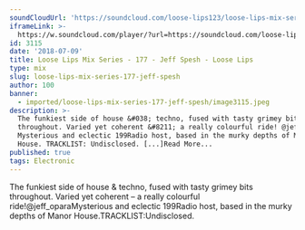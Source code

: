 ```yaml
---
soundCloudUrl: 'https://soundcloud.com/loose-lips123/loose-lips-mix-series-177-jeff-spesh'
iframeLink: >-
  https://w.soundcloud.com/player/?url=https://soundcloud.com/loose-lips123/loose-lips-mix-series-177-jeff-spesh&color=00aabb&auto_play=false&hide_related=false&show_comments=true&show_user=true&show_reposts=false
id: 3115
date: '2018-07-09'
title: Loose Lips Mix Series - 177 - Jeff Spesh - Loose Lips
type: mix
slug: loose-lips-mix-series-177-jeff-spesh
author: 100
banner:
  - imported/loose-lips-mix-series-177-jeff-spesh/image3115.jpeg
description: >-
  The funkiest side of house &#038; techno, fused with tasty grimey bits
  throughout. Varied yet coherent &#8211; a really colourful ride! @jeff_opara
  Mysterious and eclectic 199Radio host, based in the murky depths of Manor
  House. TRACKLIST: Undisclosed. [...]Read More...
published: true
tags: Electronic
---
```

The funkiest side of house & techno, fused with tasty grimey bits throughout. Varied yet coherent – a really colourful ride!@jeff\_oparaMysterious and eclectic 199Radio host, based in the murky depths of Manor House.TRACKLIST:Undisclosed.